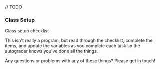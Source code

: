 // TODO


 
### Class Setup
 
 Class setup checklist
 
  This isn't really a program, but read through the checklist, complete the items, and update
  the variables as you complete each task so the autograder knows you've done all the things.
 
  Any questions or problems with any of these things? Please get in touch!
 